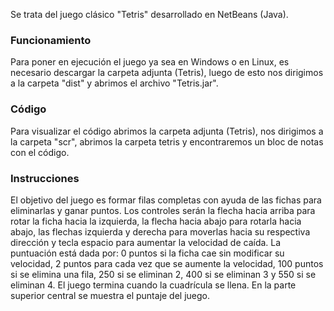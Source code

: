 
Se trata del juego clásico "Tetris" desarrollado en NetBeans (Java).

### Funcionamiento
Para poner en ejecución el juego ya sea en Windows o en Linux, es necesario descargar la carpeta adjunta (Tetris), luego de esto nos dirigimos a la carpeta "dist" y abrimos el archivo "Tetris.jar".

### Código
Para visualizar el código abrimos la carpeta adjunta (Tetris), nos dirigimos a la carpeta "scr", abrimos la carpeta tetris y encontraremos un bloc de notas con el código.

### Instrucciones
El objetivo del juego es formar filas completas con ayuda de las fichas para eliminarlas y ganar puntos. Los controles serán la flecha hacia arriba para rotar la ficha hacia la izquierda, la flecha hacia abajo para rotarla hacia abajo, las flechas izquierda y derecha para moverlas hacia su respectiva dirección y tecla espacio para aumentar la velocidad de caída. La puntuación está dada por: 0 puntos si la ficha cae sin modificar su velocidad, 2 puntos para cada vez que se aumente la velocidad, 100 puntos si se elimina una fila, 250 si se eliminan 2, 400 si se eliminan 3 y 550 si se eliminan 4. El juego termina cuando la cuadrícula se llena. En la parte superior central se muestra el puntaje del juego.
